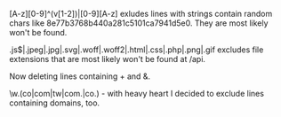 [A-z][0-9]^(v[1-2])|[0-9][A-z] exludes lines with strings contain random chars like 8e77b3768b440a281c5101ca7941d5e0. They are most likely won't be found.

\.js$|\.jpeg|\.jpg|\.svg|\.woff|\.woff2|\.html|\.css|\.php|\.png|\.gif excludes file extensions that are most likely won't be found at /api.

Now deleting lines containing + and &.

\w\.(co|com|tw|com\.|co\.) - with heavy heart I decided to exclude lines containing domains, too.
